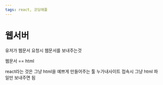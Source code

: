 ```yaml
---
tags: react, 코딩애플
---
```

# 웹서버

유저가 웹문서 요청시 웹문서를 보내주는것

웹문서 == html

react라는 것은 그냥 html을 예쁘게 만들어주는 툴
누가내사이트 접속시 그냥 html 파일만 보내주면 됨
